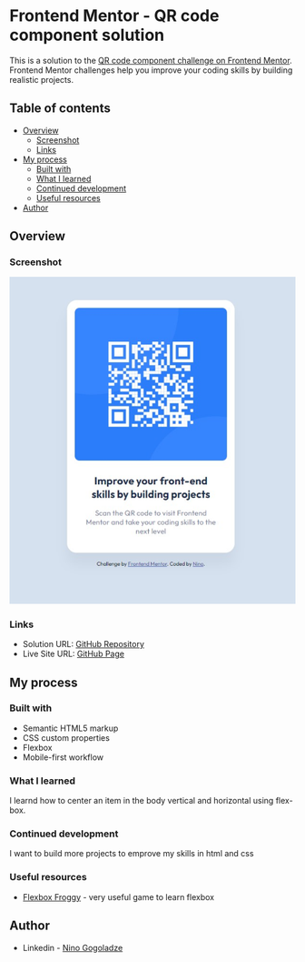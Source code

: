 # Frontend Mentor - QR code component solution

This is a solution to the [QR code component challenge on Frontend Mentor](https://www.frontendmentor.io/challenges/qr-code-component-iux_sIO_H). Frontend Mentor challenges help you improve your coding skills by building realistic projects. 

## Table of contents

- [Overview](#overview)
  - [Screenshot](#screenshot)
  - [Links](#links)
- [My process](#my-process)
  - [Built with](#built-with)
  - [What I learned](#what-i-learned)
  - [Continued development](#continued-development)
  - [Useful resources](#useful-resources)
- [Author](#author)


## Overview

### Screenshot

![](./screenshot.jpg)


### Links

- Solution URL: [GitHub Repository](https://github.com/ninogogol/1_qr-code-component-BitCamp-)
- Live Site URL: [GitHub Page](https://ninogogol.github.io/1_qr-code-component-BitCamp-/)

## My process

### Built with

- Semantic HTML5 markup
- CSS custom properties
- Flexbox
- Mobile-first workflow


### What I learned

I learnd how to center an item in the body vertical and horizontal using flex-box.


### Continued development

I want to build more projects to emprove my skills in html and css


### Useful resources

- [Flexbox Froggy](https://flexboxfroggy.com/#de) - very useful game to learn flexbox


## Author

- Linkedin - [Nino Gogoladze](https://www.linkedin.com/in/nino-gogoladze-80a075227/)



